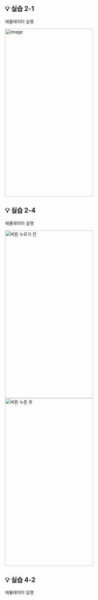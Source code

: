 ## 💡 실습 2-1

애뮬레이터 실행

<img width="290" height="550" alt="image" src="https://github.com/yxhwxn/AndroidStudio-java/assets/87745916/60b38212-a6a6-4f1d-9bde-d3b71fd6ee9b">


## 💡 실습 2-4

애뮬레이터 실행

<p>  
    <img width="290" height="550" alt="버튼 누르기 전" src="https://github.com/yxhwxn/AndroidStudio-java/assets/87745916/09b13adf-00f9-47f0-8e1c-745c4fd48788">
    <img width="290" height="550" alt="버튼 누른 후" src="https://github.com/yxhwxn/AndroidStudio-java/assets/87745916/1557c485-4546-46bc-9b8f-dfe9a99255ba">
</p>


## 💡 실습 4-2

애뮬레이터 실행
